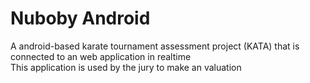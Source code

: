 # Nuboby Android
 A android-based karate tournament assessment project (KATA) that is connected to an web application in realtime
 <br>This application is used by the jury to make an valuation

